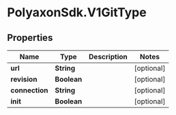 # PolyaxonSdk.V1GitType

## Properties
Name | Type | Description | Notes
------------ | ------------- | ------------- | -------------
**url** | **String** |  | [optional] 
**revision** | **Boolean** |  | [optional] 
**connection** | **String** |  | [optional] 
**init** | **Boolean** |  | [optional] 


